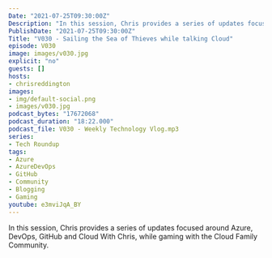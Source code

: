 ```yaml
---
Date: "2021-07-25T09:30:00Z"
Description: "In this session, Chris provides a series of updates focused around Azure, DevOps, GitHub and Cloud With Chris, while gaming with the Cloud Family Community."
PublishDate: "2021-07-25T09:30:00Z"
Title: "V030 - Sailing the Sea of Thieves while talking Cloud"
episode: V030
image: images/v030.jpg
explicit: "no"
guests: []
hosts:
- chrisreddington
images:
- img/default-social.png
- images/v030.jpg
podcast_bytes: "17672068"
podcast_duration: "18:22.000"
podcast_file: V030 - Weekly Technology Vlog.mp3
series:
- Tech Roundup
tags:
- Azure
- AzureDevOps
- GitHub
- Community
- Blogging
- Gaming
youtube: e3mviJqA_BY
---
```

In this session, Chris provides a series of updates focused around Azure, DevOps, GitHub and Cloud With Chris, while gaming with the Cloud Family Community.
